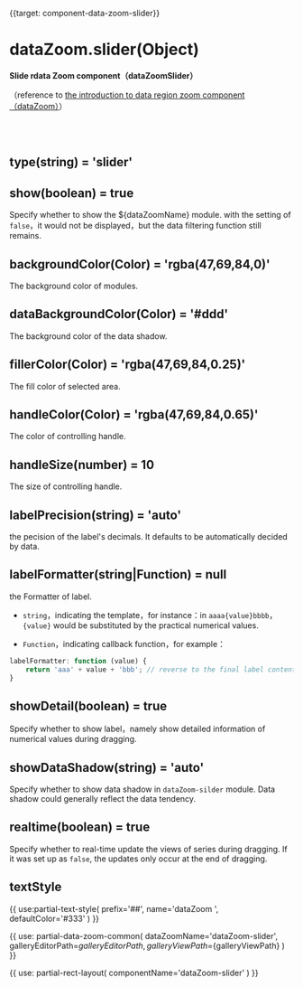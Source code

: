 {{target: component-data-zoom-slider}}

# dataZoom.slider(Object)

**Slide rdata Zoom component（dataZoomSlider）**

（reference to [the introduction to data region zoom component（dataZoom）](~dataZoom)）


<br>
<br>


## type(string) = 'slider'


## show(boolean) = true

Specify whether to show the ${dataZoomName} module. with the setting of `false`，it would not be displayed，but the data filtering function still remains.


## backgroundColor(Color) = 'rgba(47,69,84,0)'

The background color of modules.


## dataBackgroundColor(Color) = '#ddd'

The background color of the data shadow.


## fillerColor(Color) = 'rgba(47,69,84,0.25)'

The fill color of selected area.


## handleColor(Color) = 'rgba(47,69,84,0.65)'

The color of controlling handle.


## handleSize(number) = 10

The size of controlling handle.


## labelPrecision(string) = 'auto'

the pecision of the label's decimals. It defaults to be automatically decided by data.


## labelFormatter(string|Function) = null

the Formatter of label. 

+  `string`，indicating the template，for instance：in `aaaa{value}bbbb`，`{value}` would be substituted by the practical numerical values.

+  `Function`，indicating callback function，for example：

```javascript
labelFormatter: function (value) {
    return 'aaa' + value + 'bbb'; // reverse to the final label content
}
```


## showDetail(boolean) = true

Specify whether to show label，namely show detailed  information of numerical values during dragging.


## showDataShadow(string) = 'auto'

Specify whether to show data shadow in  `dataZoom-silder` module. Data shadow could generally reflect the data tendency. 


## realtime(boolean) = true

Specify whether to real-time update the views of series during dragging. If it was set up as `false`, the updates only occur at the end of dragging. 


## textStyle

{{ use:partial-text-style(
    prefix='##',
    name='dataZoom ',
    defaultColor='#333'
) }}





{{ use: partial-data-zoom-common(
    dataZoomName='dataZoom-slider',
    galleryEditorPath=${galleryEditorPath},
    galleryViewPath=${galleryViewPath}
) }}

{{ use: partial-rect-layout(
    componentName='dataZoom-slider'
) }}
